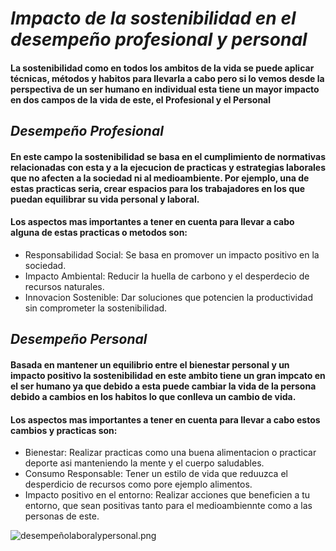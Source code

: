 # *Impacto de la sostenibilidad en el desempeño profesional y personal*

#### La sostenibilidad como en todos los ambitos de la vida se puede aplicar técnicas, métodos y habitos para llevarla a cabo pero si lo vemos desde la perspectiva de un ser humano en individual esta tiene un mayor impacto en dos campos de la vida de este, el Profesional y el Personal

## *Desempeño Profesional*

#### En este campo la sostenibilidad se basa en el cumplimiento de normativas relacionadas con esta y a la ejecucion de practicas y estrategias laborales que no afecten a la sociedad ni al medioambiente. Por ejemplo, una de estas practicas seria, crear espacios para los trabajadores en los que puedan equilibrar su vida personal y laboral.
#### Los aspectos mas importantes a tener en cuenta para llevar a cabo alguna de estas practicas o metodos son:

- Responsabilidad Social: Se basa en promover un impacto positivo en la sociedad.
- Impacto Ambiental: Reducir la huella de carbono y el desperdecio de recursos naturales.
- Innovacion Sostenible: Dar soluciones que potencien la productividad sin comprometer la sostenibilidad.



## *Desempeño Personal*
#### Basada en mantener un equilibrio entre el bienestar personal y un impacto positivo la sostenibilidad en este ambito tiene un gran impcato en el ser humano ya que debido a esta puede cambiar la vida de la persona debido a cambios en los habitos lo que conlleva un cambio de vida.
#### Los aspectos mas importantes a tener en cuenta para llevar a cabo estos cambios y practicas son:

- Bienestar: Realizar practicas como una buena alimentacion o practicar deporte asi manteniendo la mente y el cuerpo saludables.
- Consumo Responsable: Tener un estilo de vida que reduuzca el desperdicio de recursos como pore ejemplo alimentos.
- Impacto positivo en el entorno: Realizar acciones que beneficien a tu entorno, que sean positivas tanto para el medioambiennte como a las personas de este.

![desempeñolaboralypersonal.png](https://github.com/anxowo/Sostenibilidad-en-el-desempeno-profesional-y-personal./blob/main/img/SOSTE.PNG?raw=true)

